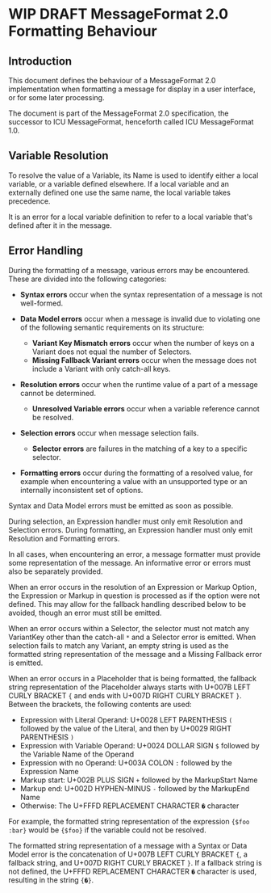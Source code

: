 # WIP DRAFT MessageFormat 2.0 Formatting Behaviour

## Introduction

This document defines the behaviour of a MessageFormat 2.0 implementation
when formatting a message for display in a user interface, or for some later processing.

The document is part of the MessageFormat 2.0 specification,
the successor to ICU MessageFormat, henceforth called ICU MessageFormat 1.0.

## Variable Resolution

To resolve the value of a Variable,
its Name is used to identify either a local variable,
or a variable defined elsewhere.
If a local variable and an externally defined one use the same name,
the local variable takes precedence.

It is an error for a local variable definition to
refer to a local variable that's defined after it in the message.

## Error Handling

During the formatting of a message,
various errors may be encountered.
These are divided into the following categories:

- **Syntax errors** occur when the syntax representation of a message is not well-formed.
- **Data Model errors** occur when a message is invalid due to
  violating one of the following semantic requirements on its structure:

  - **Variant Key Mismatch errors** occur when the number of keys on a Variant
    does not equal the number of Selectors.
  - **Missing Fallback Variant errors** occur when the message
    does not include a Variant with only catch-all keys.

- **Resolution errors** occur when the runtime value of a part of a message
  cannot be determined.

  - **Unresolved Variable errors** occur when a variable reference cannot be resolved.

- **Selection errors** occur when message selection fails.

  - **Selector errors** are failures in the matching of a key to a specific selector.

- **Formatting errors** occur during the formatting of a resolved value,
  for example when encountering a value with an unsupported type
  or an internally inconsistent set of options.

Syntax and Data Model errors must be emitted as soon as possible.

During selection, an Expression handler must only emit Resolution and Selection errors.
During formatting, an Expression handler must only emit Resolution and Formatting errors.

In all cases, when encountering an error,
a message formatter must provide some representation of the message.
An informative error or errors must also be separately provided.

When an error occurs in the resolution of an Expression or Markup Option,
the Expression or Markup in question is processed as if the option were not defined.
This may allow for the fallback handling described below to be avoided,
though an error must still be emitted.

When an error occurs within a Selector,
the selector must not match any VariantKey other than the catch-all `*`
and a Selector error is emitted.
When selection fails to match any Variant,
an empty string is used as the formatted string representation of the message
and a Missing Fallback error is emitted.

When an error occurs in a Placeholder that is being formatted,
the fallback string representation of the Placeholder
always starts with U+007B LEFT CURLY BRACKET `{`
and ends with U+007D RIGHT CURLY BRACKET `}`.
Between the brackets, the following contents are used:

- Expression with Literal Operand: U+0028 LEFT PARENTHESIS `(`
  followed by the value of the Literal,
  and then by U+0029 RIGHT PARENTHESIS `)`
- Expression with Variable Operand: U+0024 DOLLAR SIGN `$`
  followed by the Variable Name of the Operand
- Expression with no Operand: U+003A COLON `:` followed by the Expression Name
- Markup start: U+002B PLUS SIGN `+` followed by the MarkupStart Name
- Markup end: U+002D HYPHEN-MINUS `-` followed by the MarkupEnd Name
- Otherwise: The U+FFFD REPLACEMENT CHARACTER `�` character

For example, the formatted string representation of the expression `{$foo :bar}`
would be `{$foo}` if the variable could not be resolved.

The formatted string representation of a message with a Syntax or Data Model error
is the concatenation of U+007B LEFT CURLY BRACKET `{`,
a fallback string,
and U+007D RIGHT CURLY BRACKET `}`.
If a fallback string is not defined,
the U+FFFD REPLACEMENT CHARACTER `�` character is used,
resulting in the string `{�}`.
